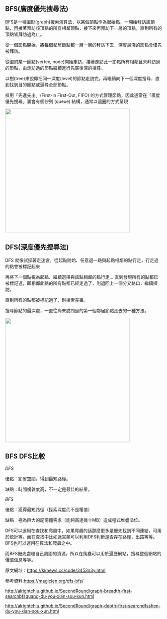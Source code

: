 ## BFS(廣度優先搜尋法)

BFS是一種圖形(graph)搜索演算法，以某個頂點作為起始點，一開始拜訪該頂點、再接著拜訪該頂點的所有相鄰頂點，接下來再拜訪下一層的頂點，直到所有的頂點皆拜訪過為止。

從一個節點開始，將每個鄰居節點都一層一層的拜訪下去，深度最淺的節點會優先被拜訪。

從圖的某一節點(vertex, node)開始走訪，接著走訪此一節點所有相鄰且未拜訪過的節點，由走訪過的節點繼續進行先廣後深的搜尋。

以樹(tree)來說即把同一深度(level)的節點走訪完，再繼續向下一個深度搜尋，直到找到目的節點或遍尋全部節點。

採用「先進先出」(First-in First-Out, FIFO) 的方式管理節點，因此通常在「廣度優先搜尋」裏會有個佇列 (queue) 結構，通常以迴圈的方式呈現

<img src='https://github.com/JoyC14/notes/blob/master/img/BFS.jpg' height=400 weight=400>

## DFS(深度優先搜尋法)

DFS 就像試探著走迷宮，從起點開始、任意選一點與起點相鄰的點行走，行走過的點會被標記起來

再將下一個點視為起點、繼續選擇與該點相鄰的點行走… 直到發現所有的點都已被標記過，即相鄰此點的所有點都已經走過了，則退回上一個分叉路口，繼續探訪。

直到所有的點都被標記過了，則搜索完畢。

搜尋節點的最深處，一直往尚未訪問過的第一個鄰居節點走去的一種方法。

<img src='https://github.com/JoyC14/notes/blob/master/img/DFS.jpg' height=400 weight=400>

## BFS DFS比較

*DFS*

優點：節省空間，得到最短路徑。

缺點：時間複雜度高，不一定是最佳的結果。

*BFS*

優點：獲得最短路徑（探索深度而不是權值）

缺點：極為巨大的記憶體需求（能夠高達幾十MB）造成程式堆疊溢位。

DFS可以運用在查找和爬蟲中，如果爬蟲的話那麼更多是優先找到不同連結，可用於統計等。而在查找中比如迷宮類可以利用DFS判斷是否存在路徑，出路等等。
BFS也可以運用在算法和爬蟲之中。

而BFS優先處理自己周圍的資源。所以在爬蟲可以用於遍歷網站，搜尋整個網站的價值信息等等。


原文網址：https://kknews.cc/code/3453n3y.html



參考資料:https://magiclen.org/dfs-bfs/

http://alrightchiu.github.io/SecondRound/graph-breadth-first-searchbfsguang-du-you-xian-sou-xun.html

http://alrightchiu.github.io/SecondRound/graph-depth-first-searchdfsshen-du-you-xian-sou-xun.html
